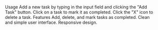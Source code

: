 Usage
Add a new task by typing in the input field and clicking the "Add Task" button.
Click on a task to mark it as completed.
Click the "X" icon to delete a task.
Features
Add, delete, and mark tasks as completed.
Clean and simple user interface.
Responsive design.
